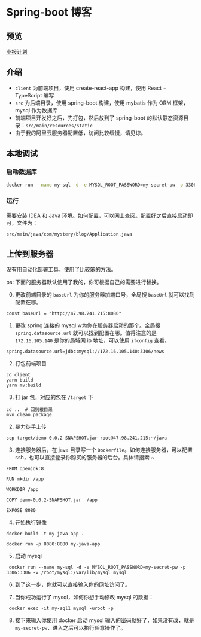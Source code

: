 # Spring-boot 博客

## 预览

[小报计划](http://47.98.241.215:8080/)

## 介绍

- `client` 为前端项目，使用 create-react-app 构建，使用 React + TypeScript 编写
- `src` 为后端目录，使用 spring-boot 构建，使用 mybatis 作为 ORM 框架，mysql 作为数据库
- 前端项目开发好之后，先打包，然后放到了 spring-boot 的默认静态资源目录：`src/main/resources/static`
- 由于我的阿里云服务器配置低，访问比较缓慢，请见谅。

## 本地调试 

### 启动数据库

```bash
docker run --name my-sql -d -e MYSQL_ROOT_PASSWORD=my-secret-pw -p 3306:3306 -v [你自己的路径]:/var/lib/mysql mysql
```

### 运行

需要安装 IDEA 和 Java 环境。如何配置，可以网上查阅。配置好之后直接启动即可，文件为：

```
src/main/java/com/mystery/blog/Application.java
```

## 上传到服务器

没有用自动化部署工具，使用了比较笨的方法。

ps: 下面的服务器默认使用了我的，你可根据自己的需要进行替换。

0. 更改前端目录的 `baseUrl` 为你的服务器加端口号，全局搜 `baseUrl` 就可以找到配置在哪。
```
const baseUrl = "http://47.98.241.215:8080"
```

1. 更改 spring 连接的 mysql w为你在服务器启动的那个。全局搜 `spring.datasource.url` 就可以找到配置在哪。值得注意的是 `172.16.105.140` 是你的局域网 ip 地址，可以使用 `ifconfig` 查看。

```
spring.datasource.url=jdbc:mysql://172.16.105.140:3306/news
```

2. 打包前端项目

```
cd client
yarn build
yarn mv:build
```

3. 打 jar 包，对应的包在 `/target` 下

```
cd ..  # 回到根目录
mvn clean package
```

2. 暴力徒手上传

```
scp target/demo-0.0.2-SNAPSHOT.jar root@47.98.241.215:~/java
```

3. 连接服务器后，在 java 目录写一个 `Dockerfile`。如何连接服务器，可以配置 ssh，也可以直接登录你购买的服务器的后台。具体请搜索 ~

```
FROM openjdk:8

RUN mkdir /app

WORKDIR /app

COPY demo-0.0.2-SNAPSHOT.jar  /app

EXPOSE 8080
```

4. 开始执行镜像

```
docker build -t my-java-app .

docker run -p 8080:8080 my-java-app
```

5. 启动 mysql

```
 docker run --name my-sql -d -e MYSQL_ROOT_PASSWORD=my-secret-pw -p 3306:3306 -v /root/mysql:/var/lib/mysql mysql
```

6. 到了这一步，你就可以直接输入你的网址访问了。

7. 当你成功运行了 mysql，如何你想手动修改 mysql 的数据：

```
 docker exec -it my-sql1 mysql -uroot -p
```

8. 接下来输入你使用 docker 启动 mysql 输入的密码就好了，如果没有改，就是 `my-secret-pw`，进入之后可以执行任意操作了。

